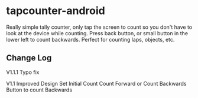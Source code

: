 tapcounter-android
==================

Really simple tally counter, only tap the screen to count so you don't have to look at the device while counting. Press back button, or small button in the lower left to count backwards.
Perfect for counting laps, objects, etc.


Change Log
----------

V1.1.1
Typo fix

V1.1
Improved Design
Set Initial Count
Count Forward or Count Backwards
Button to count Backwards
